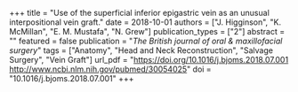 +++
title = "Use of the superficial inferior epigastric vein as an unusual interpositional vein graft."
date = 2018-10-01
authors = ["J. Higginson", "K. McMillan", "E. M. Mustafa", "N. Grew"]
publication_types = ["2"]
abstract = ""
featured = false
publication = "*The British journal of oral & maxillofacial surgery*"
tags = ["Anatomy", "Head and Neck Reconstruction", "Salvage Surgery", "Vein Graft"]
url_pdf = "https://doi.org/10.1016/j.bjoms.2018.07.001 http://www.ncbi.nlm.nih.gov/pubmed/30054025"
doi = "10.1016/j.bjoms.2018.07.001"
+++

